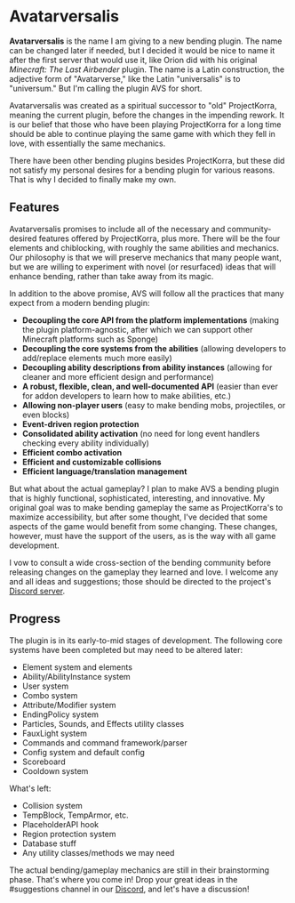 # Avatarversalis
**Avatarversalis** is the name I am giving to a new bending plugin. The name can be changed later if needed, but I decided it would be nice to name it after the first server that would use it, like Orion did with his original *Minecraft: The Last Airbender* plugin. The name is a Latin construction, the adjective form of "Avatarverse," like the Latin "universalis" is to "universum." But I'm calling the plugin AVS for short.

Avatarversalis was created as a spiritual successor to "old" ProjectKorra, meaning the current plugin, before the changes in the impending rework. It is our belief that those who have been playing ProjectKorra for a long time should be able to continue playing the same game with which they fell in love, with essentially the same mechanics.

There have been other bending plugins besides ProjectKorra, but these did not satisfy my personal desires for a bending plugin for various reasons. That is why I decided to finally make my own.

## Features
Avatarversalis promises to include all of the necessary and community-desired features offered by ProjectKorra, plus more. There will be the four elements and chiblocking, with roughly the same abilities and mechanics. Our philosophy is that we will preserve mechanics that many people want, but we are willing to experiment with novel (or resurfaced) ideas that will enhance bending, rather than take away from its magic.

In addition to the above promise, AVS will follow all the practices that many expect from a modern bending plugin:

- **Decoupling the core API from the platform implementations** (making the plugin platform-agnostic, after which we can support other Minecraft platforms such as Sponge)
- **Decoupling the core systems from the abilities** (allowing developers to add/replace elements much more easily)
- **Decoupling ability descriptions from ability instances** (allowing for cleaner and more efficient design and performance)
- **A robust, flexible, clean, and well-documented API** (easier than ever for addon developers to learn how to make abilities, etc.)
- **Allowing non-player users** (easy to make bending mobs, projectiles, or even blocks)
- **Event-driven region protection**
- **Consolidated ability activation** (no need for long event handlers checking every ability individually)
- **Efficient combo activation**
- **Efficient and customizable collisions**
- **Efficient language/translation management**

But what about the actual gameplay? I plan to make AVS a bending plugin that is highly functional, sophisticated, interesting, and innovative. My original goal was to make bending gameplay the same as ProjectKorra's to maximize accessibility, but after some thought, I've decided that some aspects of the game would benefit from some changing. These changes, however, must have the support of the users, as is the way with all game development.

I vow to consult a wide cross-section of the bending community before releasing changes on the gameplay they learned and love. I welcome any and all ideas and suggestions; those should be directed to the project's [Discord server](https://discord.gg/6vGgHZeqY6).

## Progress
The plugin is in its early-to-mid stages of development. The following core systems have been completed but may need to be altered later:

- Element system and elements
- Ability/AbilityInstance system
- User system
- Combo system
- Attribute/Modifier system
- EndingPolicy system
- Particles, Sounds, and Effects utility classes
- FauxLight system
- Commands and command framework/parser
- Config system and default config
- Scoreboard
- Cooldown system

What's left:

- Collision system
- TempBlock, TempArmor, etc.
- PlaceholderAPI hook
- Region protection system
- Database stuff
- Any utility classes/methods we may need

The actual bending/gameplay mechanics are still in their brainstorming phase. That's where you come in! Drop your great ideas in the #suggestions channel in our [Discord](https://discord.gg/6vGgHZeqY6), and let's have a discussion!